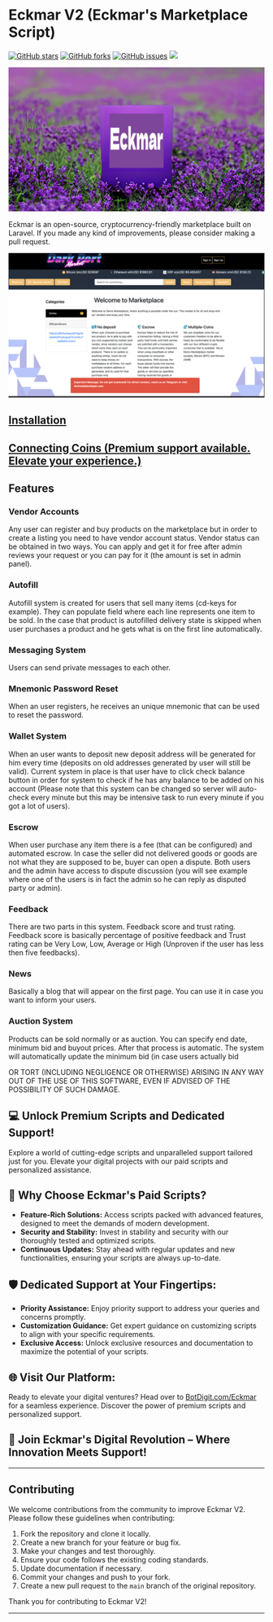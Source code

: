 # Eckmar V2 (Eckmar's Marketplace Script)
[![GitHub stars](https://img.shields.io/github/stars/eckmars/eckmar-v2)](https://github.com/eckmars/eckmar-v2/stargazers)
[![GitHub forks](https://img.shields.io/github/forks/eckmars/eckmar)](https://github.com/eckmars/eckmar-v2/network)
[![GitHub issues](https://img.shields.io/github/issues/eckmars/eckmar)](https://github.com/eckmars/eckmar-v2/issues)
![](https://img.shields.io/github/license/eckmarcommunity/eckmar)

![](https://github.com/Eckmars/Eckmar-v2/blob/master/demo/eckmar-background.jpg)

Eckmar is an open-source, cryptocurrency-friendly marketplace built on Laravel. If you made any kind of improvements, please consider making a pull request.

![](https://github.com/Eckmars/Eckmar-v2/blob/master/demo/eckmar-origial-image.png)

## [Installation](https://github.com/Eckmars/Eckmar-v2/blob/master/INSTALLATION.md)
## [Connecting Coins (Premium support available. Elevate your experience.)](https://github.com/Eckmars/Eckmar-v2/blob/master/CONNECTING-COINS.md)

## Features
### Vendor Accounts

Any user can register and buy products on the marketplace but in order to create a listing you need to have vendor account status. Vendor status can be obtained in two ways. You can apply and get it for free after admin reviews your request or you can pay for it (the amount is set in admin panel).

### Autofill

Autofill system is created for users that sell many items (cd-keys for example). They can populate field where each line represents one item to be sold. In the case that product is autofilled delivery state is skipped when user purchases a product and he gets what is on the first line automatically.

### Messaging System

Users can send private messages to each other.

### Mnemonic Password Reset

When an user registers, he receives an unique mnemonic that can be used to reset the password.

### Wallet System

When an user wants to deposit new deposit address will be generated for him every time (deposits on old addresses generated by user will still be valid). Current system in place is that user have to click check balance button in order for system to check if he has any balance to be added on his account (Please note that this system can be changed so server will auto-check every minute but this may be intensive task to run every minute if you got a lot of users).

### Escrow

When user purchase any item there is a fee (that can be configured) and automated escrow. In case the seller did not delivered goods or goods are not what they are supposed to be, buyer can open a dispute. Both users and the admin have access to dispute discussion (you will see example where one of the users is in fact the admin so he can reply as disputed party or admin).

### Feedback

There are two parts in this system. Feedback score and trust rating. Feedback score is basically percentage of positive feedback and Trust rating can be Very Low, Low, Average or High (Unproven if the user has less then five feedbacks).

### News

Basically a blog that will appear on the first page. You can use it in case you want to inform your users.

### Auction System

Products can be sold normally or as auction. You can specify end date, minimum bid and buyout prices. After that process is automatic. The system will automatically update the minimum bid (in case users actually bid

OR TORT (INCLUDING NEGLIGENCE OR OTHERWISE) 
ARISING IN ANY WAY OUT OF THE USE OF THIS SOFTWARE, 
EVEN IF ADVISED OF THE POSSIBILITY OF SUCH DAMAGE.

## 💻 Unlock Premium Scripts and Dedicated Support!

Explore a world of cutting-edge scripts and unparalleled support tailored just for you. Elevate your digital projects with our paid scripts and personalized assistance.

## 🚀 Why Choose Eckmar's Paid Scripts?

- **Feature-Rich Solutions:** Access scripts packed with advanced features, designed to meet the demands of modern development.
- **Security and Stability:** Invest in stability and security with our thoroughly tested and optimized scripts.
- **Continuous Updates:** Stay ahead with regular updates and new functionalities, ensuring your scripts are always up-to-date.

## 🛡️ Dedicated Support at Your Fingertips:

- **Priority Assistance:** Enjoy priority support to address your queries and concerns promptly.
- **Customization Guidance:** Get expert guidance on customizing scripts to align with your specific requirements.
- **Exclusive Access:** Unlock exclusive resources and documentation to maximize the potential of your scripts.

## 🌐 Visit Our Platform:
Ready to elevate your digital ventures? Head over to [BotDigit.com/Eckmar](https://botdigit.com/user/Eckmar) for a seamless experience. Discover the power of premium scripts and personalized support.

## 🤝 Join Eckmar's Digital Revolution – Where Innovation Meets Support!

---

## Contributing

We welcome contributions from the community to improve Eckmar V2. Please follow these guidelines when contributing:

1. Fork the repository and clone it locally.
2. Create a new branch for your feature or bug fix.
3. Make your changes and test thoroughly.
4. Ensure your code follows the existing coding standards.
5. Update documentation if necessary.
6. Commit your changes and push to your fork.
7. Create a new pull request to the `main` branch of the original repository.

Thank you for contributing to Eckmar V2!

---

